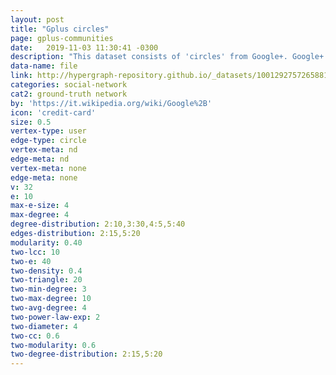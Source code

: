 ```yaml
---
layout: post
title: "Gplus circles"
page: gplus-communities
date:   2019-11-03 11:30:41 -0300
description: "This dataset consists of 'circles' from Google+. Google+ data was collected from users who had manually shared their circles using the 'share circle' feature. The dataset includes node features (profiles), circles, and ego networks."
data-name: file
link: http://hypergraph-repository.github.io/_datasets/100129275726588145876.circles.hgf
categories: social-network
cat2: ground-truth network
by: 'https://it.wikipedia.org/wiki/Google%2B'
icon: 'credit-card'
size: 0.5
vertex-type: user
edge-type: circle
vertex-meta: nd
edge-meta: nd
vertex-meta: none
edge-meta: none
v: 32
e: 10
max-e-size: 4
max-degree: 4
degree-distribution: 2:10,3:30,4:5,5:40
edges-distribution: 2:15,5:20
modularity: 0.40
two-lcc: 10
two-e: 40
two-density: 0.4
two-triangle: 20
two-min-degree: 3
two-max-degree: 10
two-avg-degree: 4
two-power-law-exp: 2
two-diameter: 4
two-cc: 0.6
two-modularity: 0.6
two-degree-distribution: 2:15,5:20
---
```

